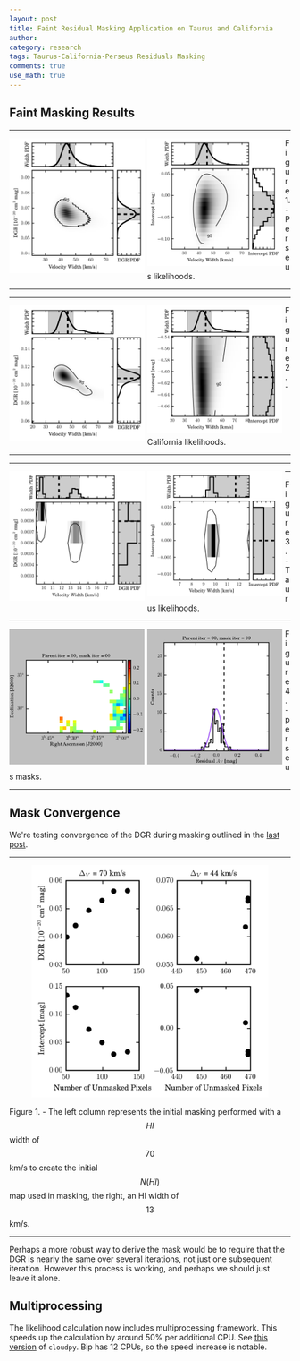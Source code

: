 ```yaml
---
layout: post
title: Faint Residual Masking Application on Taurus and California
author:
category: research
tags: Taurus-California-Perseus Residuals Masking
comments: true
use_math: true
---
```


## Faint Masking Results



***

<img src="/images/2015-07-15/perseus_planck_binned_fineres_likelihood_wd.png" style="float: left; width: 48%; margin-right: 1%; margin-bottom: 0.5em;"/>

<img src="/images/2015-07-15/perseus_planck_binned_fineres_likelihood_wi.png" style="float: left; width: 48%; margin-right: 1%; margin-bottom: 0.5em;"/>

Figure 1. - Perseus likelihoods.

***

***

<img src="/images/2015-07-15/california_planck_binned_fineres_likelihood_wd.png" style="float: left; width: 48%; margin-right: 1%; margin-bottom: 0.5em;"/>

<img src="/images/2015-07-15/california_planck_binned_fineres_likelihood_wi.png" style="float: left; width: 48%; margin-right: 1%; margin-bottom: 0.5em;"/>

Figure 2. - California likelihoods.

***

***

<img src="/images/2015-07-15/taurus_planck_binned_fineres_likelihood_wd.png" style="float: left; width: 48%; margin-right: 1%; margin-bottom: 0.5em;"/>

<img src="/images/2015-07-15/taurus_planck_binned_fineres_likelihood_wi.png" style="float: left; width: 48%; margin-right: 1%; margin-bottom: 0.5em;"/>

***

Figure 3. - Taurus likelihoods.

***

<img src="/images/2015-07-15/perseus_lee12_binned_coarseres_residual_maps.gif"  style="float: left; width: 48%; margin-right: 1%; margin-bottom: 0.5em;"/>

<img src="/images/2015-07-15/perseus_lee12_binned_coarseres_residual_hists.gif"   style="float: left; width: 48%; margin-right: 1%; margin-bottom: 0.5em;"/>

Figure 4. - perseus masks.

***



## Mask Convergence

We're testing convergence of the DGR during masking outlined in the [last
post](/research/2015/07/13/Faint-Masking-2/#convergence).

***

<figure>
  <img src="/images/2015-07-15/perseus_planck_binned_fineres_dgr_intercept_progress.png" style="width: 100%"> 
</figure>

Figure 1. - The left column represents the initial masking performed with a
$$HI$$ width of $$70$$ km/s to create the initial $$N(HI)$$ map used in
masking, the right, an HI width of $$13$$ km/s.

***

Perhaps a more robust way to derive the mask would be to require that the DGR
is nearly the same over several iterations, not just one subsequent iteration.
However this process is working, and perhaps we should just leave it alone.


## Multiprocessing

The likelihood calculation now includes multiprocessing framework. This speeds
up the calculation by around 50% per additional CPU. See [this
version](https://bitbucket.org/ezbc/python_modules/src/e1ce9629925c99ae0857946a2e5baf888216bb6b/cloudpy.py?at=master#cl-1661)
of ``cloudpy``. Bip has 12 CPUs, so the speed increase is notable.



